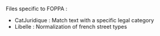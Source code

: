 Files specific to FOPPA :

* CatJuridique : Match text with a specific legal category
* Libelle : Normalization of french street types
